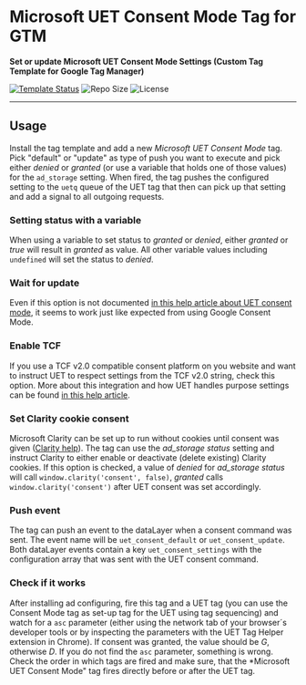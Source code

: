 # Microsoft UET Consent Mode Tag for GTM

**Set or update Microsoft UET Consent Mode Settings (Custom Tag Template for Google Tag Manager)**

[![Template Status](https://img.shields.io/badge/Community%20Template%20Gallery%20Status-submitted-orange)](https://tagmanager.google.com/gallery/#/owners/mbaersch/templates/microsoft-consent-mode-tag) ![Repo Size](https://img.shields.io/github/repo-size/mbaersch/microsoft-consent-mode-tag) ![License](https://img.shields.io/github/license/mbaersch/microsoft-consent-mode-tag)
    
---

## Usage
Install the tag template and add a new *Microsoft UET Consent Mode* tag. Pick "default" or "update" as type of push you want to execute and pick either *denied* or *granted* (or use a variable that holds one of those values) for the `ad_storage` setting. When fired, the tag pushes the configured setting to the `uetq` queue of the UET tag that then can pick up that setting and add a signal to all outgoing requests.

### Setting status with a variable
When using a variable to set status to *granted* or *denied*, either *granted* or *true* will result in *granted* as value. All other variable values including `undefined` will set the status to *denied*. 

### Wait for update
Even if this option is not documented [in this help article about UET consent mode](https://help.ads.microsoft.com/apex/index/3/en/60119), it seems to work just like expected from using Google Consent Mode. 

### Enable TCF
If you use a TCF v2.0 compatible consent platform on you website and want to instruct UET to respect settings from the TCF v2.0 string, check this option. More about this integration and how UET handles purpose settings can be found [in this help article](https://help.ads.microsoft.com/?ocid=#apex/ads/en/60186/2). 

### Set Clarity cookie consent
Microsoft Clarity can be set up to run without cookies until consent was given ([Clarity help](https://learn.microsoft.com/en-us/clarity/setup-and-installation/cookie-consent)). The tag can use the *ad_storage status* setting and instruct Clarity to either enable or deactivate (delete existing) Clarity cookies. If this option is checked, a value of *denied* for *ad_storage status* will call `window.clarity('consent', false)`, *granted* calls `window.clarity('consent')` after UET consent was set accordingly.     

### Push event
The tag can push an event to the dataLayer when a consent command was sent. The event name will be `uet_consent_default` or `uet_consent_update`. Both dataLayer events contain a key `uet_consent_settings` with the configuration array that was sent with the UET consent command.   

### Check if it works
After installing ad configuring, fire this tag and a UET tag (you can use the  Consent Mode tag as set-up tag for the UET using tag sequencing) and watch for a `asc` parameter (either using the network tab of your browser´s developer tools or by inspecting the parameters with the UET Tag Helper extension in Chrome). If consent was granted, the value should be *G*, otherwise *D*. If you do not find the `asc` parameter, something is wrong. Check the order in which tags are fired and make sure, that the *Microsoft UET Consent Mode" tag fires directly before or after the UET tag. 
